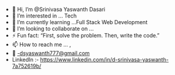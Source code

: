- 👋 Hi, I’m @Srinivasa Yaswanth Dasari
- 👀 I’m interested in ... Tech 
- 🌱 I’m currently learning ...Full Stack Web Development
- 💞️ I’m looking to collaborate on ...
- ⚡ Fun fact: “First, solve the problem. Then, write the code.”
- 📫 How to reach me ... ,
- 📧 -dsyaswanth777@gmail.com
- LinkedIn :- https://www.linkedin.com/in/d-srinivasa-yaswanth-7a752619b/
<!---
DSYaswanth777/DSYaswanth777 is a ✨ special ✨ repository because its `README.md` (this file) appears on your GitHub profile.
You can click the Preview link to take a look at your changes.
--->
